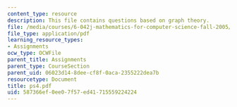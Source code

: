 ```yaml
---
content_type: resource
description: This file contains questions based on graph theory.
file: /media/courses/6-042j-mathematics-for-computer-science-fall-2005/587366ef0ee07f57ed41715559224224_ps4.pdf
file_type: application/pdf
learning_resource_types:
- Assignments
ocw_type: OCWFile
parent_title: Assignments
parent_type: CourseSection
parent_uid: 06023d14-8dee-cf8f-0aca-2355222dea7b
resourcetype: Document
title: ps4.pdf
uid: 587366ef-0ee0-7f57-ed41-715559224224
---
```

